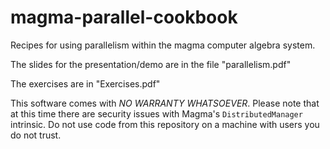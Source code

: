 # magma-parallel-cookbook
Recipes for using parallelism within the magma computer algebra system.

The slides for the presentation/demo are in the file "parallelism.pdf"

The exercises are in "Exercises.pdf"

This software comes with *NO WARRANTY WHATSOEVER*. Please note that at this time
there are security issues with Magma's `DistributedManager` intrinsic. Do not use
code from this repository on a machine with users you do not trust.
